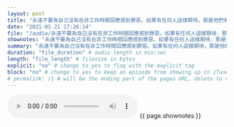 ```yaml
---
layout: post
title: "永遠不要為自己沒有在非工作時間回應感到罪惡。如果有任何人這樣期待，那是他們有功課要做，不是你。" # quotes allow forbidden characters like the colon
date: "2021-01-21 17:26:14"
file: "/audio/永遠不要為自己沒有在非工作時間回應感到罪惡。如果有任何人這樣期待，那是他們有功課要做，不是你。.mp3"
shownotes: "永遠不要為自己沒有在非工作時間回應感到罪惡。如果有任何人這樣期待，那是他們有功課要做，不是你。"
summary: "永遠不要為自己沒有在非工作時間回應感到罪惡。如果有任何人這樣期待，那是他們有功課要做，不是你。"
duration: "file_duration" # audio length in min:sec
length: "file_length" # filesize in bytes
explicit: "no" # change to yes to flag with the explicit tag
block: "no" # change to yes to keep an episode from showing up in iTunes
# permalink: /1 # will be the ending part of the pages URL, delete to default to the title
---
```


<audio controls>
<source src="{{site.url}}{{site.baseurl}}{{ page.file }}" type="audio/x-mp3">
Your browser does not support the audio element.
</audio>
{{ page.shownotes }}
